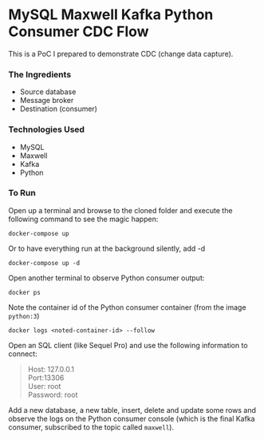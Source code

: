 # MySQL Maxwell Kafka Python Consumer CDC Flow

This is a PoC I prepared to demonstrate CDC (change data capture).

### The Ingredients

- Source database
- Message broker
- Destination (consumer)

### Technologies Used

- MySQL
- Maxwell
- Kafka
- Python

### To Run

Open up a terminal and browse to the cloned folder and execute the following command to see the magic happen:

`docker-compose up`

Or to have everything run at the background silently, add -d

`docker-compose up -d`

Open another terminal to observe Python consumer output:

`docker ps`

Note the container id of the Python consumer container (from the image `python:3`)

`docker logs <noted-container-id> --follow`

Open an SQL client (like Sequel Pro) and use the following information to connect:
> Host: 127.0.0.1  
Port:13306  
User: root  
Password: root

Add a new database, a new table, insert, delete and update some rows and observe the logs on the Python consumer console (which is the final Kafka consumer, subscribed to the topic called `maxwell`).